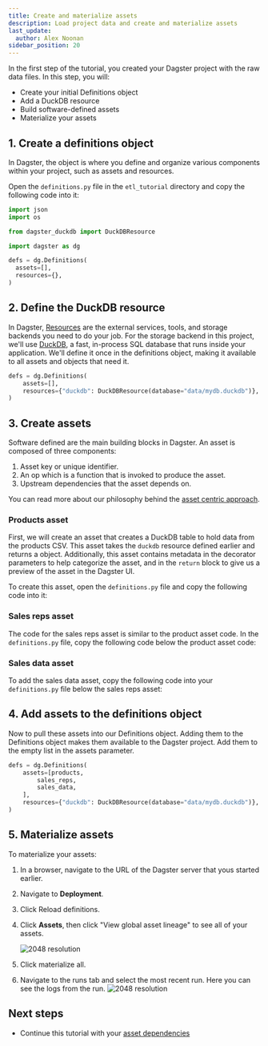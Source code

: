 ```yaml
---
title: Create and materialize assets
description: Load project data and create and materialize assets
last_update:
  author: Alex Noonan
sidebar_position: 20
---
```



In the first step of the tutorial, you created your Dagster project with the raw data files. In this step, you will:
- Create your initial Definitions object
- Add a DuckDB resource
- Build software-defined assets
- Materialize your assets

## 1. Create a definitions object

In Dagster, the <PyObject section="definitions" module="dagster" object="Definitions" /> object is where you define and organize various components within your project, such as assets and resources.

Open the `definitions.py` file in the `etl_tutorial` directory and copy the following code into it:

  ```python
  import json
  import os

  from dagster_duckdb import DuckDBResource

  import dagster as dg

  defs = dg.Definitions(
    assets=[],
    resources={},
  )
  ```

## 2. Define the DuckDB resource

In Dagster, [Resources](/api/python-api/resources) are the external services, tools, and storage backends you need to do your job. For the storage backend in this project, we'll use [DuckDB](https://duckdb.org/), a fast, in-process SQL database that runs inside your application. We'll define it once in the definitions object, making it available to all assets and objects that need it.

  ```python
  defs = dg.Definitions(
      assets=[],
      resources={"duckdb": DuckDBResource(database="data/mydb.duckdb")},
  )
  ```

## 3. Create assets

Software defined <PyObject section="assets" module="dagster" object="asset" pluralize /> are the main building blocks in Dagster. An asset is composed of three components:
1. Asset key or unique identifier.
2. An op which is a function that is invoked to produce the asset.
3. Upstream dependencies that the asset depends on. 

You can read more about our philosophy behind the [asset centric approach](https://dagster.io/blog/software-defined-assets).

### Products asset

First, we will create an asset that creates a DuckDB table to hold data from the products CSV. This asset takes the `duckdb` resource defined earlier and returns a <PyObject section="assets" module="dagster" object="MaterializeResult" /> object.
Additionally, this asset contains metadata in the <PyObject section="assets" module="dagster" object="asset" decorator /> decorator parameters to help categorize the asset, and in the `return` block to give us a preview of the asset in the Dagster UI.

To create this asset, open the `definitions.py` file and copy the following code into it:

<CodeExample path="docs_beta_snippets/docs_beta_snippets/guides/tutorials/etl_tutorial/etl_tutorial/definitions.py" language="python" lineStart="8" lineEnd="33"/>

### Sales reps asset

The code for the sales reps asset is similar to the product asset code. In the `definitions.py` file, copy the following code below the product asset code:

<CodeExample path="docs_beta_snippets/docs_beta_snippets/guides/tutorials/etl_tutorial/etl_tutorial/definitions.py" language="python" lineStart="35" lineEnd="61"/>

### Sales data asset

To add the sales data asset, copy the following code into your `definitions.py` file below the sales reps asset:

<CodeExample path="docs_beta_snippets/docs_beta_snippets/guides/tutorials/etl_tutorial/etl_tutorial/definitions.py" language="python" lineStart="62" lineEnd="87"/>

## 4. Add assets to the definitions object

Now to pull these assets into our Definitions object. Adding them to the Definitions object makes them available to the Dagster project. Add them to the empty list in the assets parameter.

  ```python
  defs = dg.Definitions(
      assets=[products,
          sales_reps,
          sales_data,
      ],
      resources={"duckdb": DuckDBResource(database="data/mydb.duckdb")},
  )
  ```

## 5. Materialize assets

To materialize your assets:
1. In a browser, navigate to the URL of the Dagster server that yous started earlier. 
2. Navigate to **Deployment**.
3. Click Reload definitions.
4. Click **Assets**, then click "View global asset lineage" to see all of your assets.

   ![2048 resolution](/images/tutorial/etl-tutorial/etl-tutorial-first-asset-lineage.png)

5. Click materialize all.
6. Navigate to the runs tab and select the most recent run. Here you can see the logs from the run. 
   ![2048 resolution](/images/tutorial/etl-tutorial/first-asset-run.png)


## Next steps

- Continue this tutorial with your [asset dependencies](create-and-materialize-a-downstream-asset)
